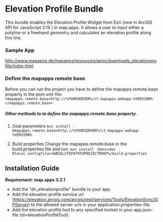 # Elevation Profile Bundle
This bundle enables the Elevation Profile Widget from Esri (new in ArcGIS API for JavaScript 3.14 ) in map.apps. It allows a user to input either a polyline or a freehand geometry and calculates an elevation profile along this line.

### Sample App ###
http://www.mapapps.de/mapapps/resources/apps/downloads_elevationprofile/index.html

### Define the mapapps remote base
Before you can run the project you have to define the mapapps.remote.base property in the pom.xml-file:
`<mapapps.remote.base>http://%YOURSERVER%/ct-mapapps-webapp-%VERSION%</mapapps.remote.base>`

##### Other methods to to define the mapapps.remote.base property.
1. Goal parameters
`mvn install -Dmapapps.remote.base=http://%YOURSERVER%/ct-mapapps-webapp-%VERSION%`

2. Build properties
Change the mapapps.remote.base in the build.properties file and run:
`mvn install -Denv=dev -Dlocal.configfile=%ABSOLUTEPATHTOPROJECTROOT%/build.properties`

Installation Guide
------------------
**Requirement: map.apps 3.2.1**
- Add the "dn_elevationprofile" bundle to your app.
- Add the elevation profile service url (https://elevation.arcgis.com/arcgis/rest/services/Tools/ElevationSync/GPServer) to the allowed server urls in your application.properties-file.
- Add the elevation profile tool to any specified toolset in your app.json-file (id=elevationProfileTool).
